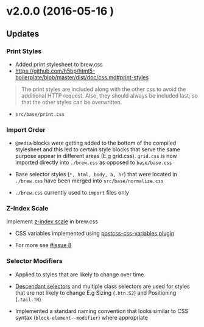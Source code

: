 # v2.0.0 (2016-05-16 )

## Updates

### Print Styles
- Added print stylesheet to brew.css
- https://github.com/h5bp/html5-boilerplate/blob/master/dist/doc/css.md#print-styles

> The print styles are included along with the other css to avoid the additional HTTP request. Also, they should always be included last, so that the other styles can be overwritten.

- `src/base/print.css`

### Import Order

- `@media` blocks were getting added to the bottom of the compiled stylesheet and this led to certain style blocks that serve the same purpose appear in different areas (E.g grid.css). `grid.css` is now imported directly into `./brew.css` as opposed to `base/base.css`

- Base selector styles (`*, html, body, a, hr`) that were located in `./brew.css` have been merged into `src/base/normalize.css`

- `./brew.css` currently used to `import` files only

### Z-Index Scale

Implement [z-index scale](https://goo.gl/w8b6CQ) in brew.css

- CSS variables implemented using [postcss-css-variables plugin](https://goo.gl/uyNjPB)

- For more see [#issue 8](https://github.com/Real-Estate-Webmasters/brew/issues/8)

### Selector Modifiers

- Applied to styles that are likely to change over time

- [Descendant selectors](https://goo.gl/Blkft0) and multiple class selectors are used for styles that are not likely to change E.g Sizing (`.btn.S2`) and Positioning (`.tail.TR`)

- Implemented a standard naming convention that looks similar to CSS syntax (`block-element--modifier`) where appropriate